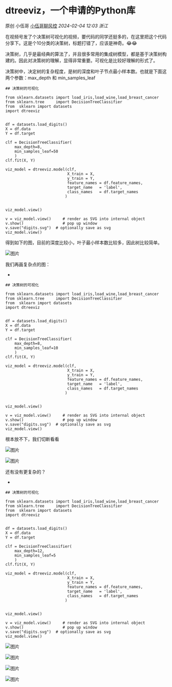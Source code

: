 # dtreeviz，一个申请的Python库

原创 小伍哥 [小伍哥聊风控](javascript:void(0);) *2024-02-04 12:03* *浙江*

在视频号发了个决策树可视化的视频，要代码的同学还挺多的，在这里把这个代码分享下。这是个10分类的决策树，标题打错了，应该是神奇。😂😂



决策树，几乎是最经典的算法了，并且很多常用的集成树模型，都是基于决策树构建的。因此对决策树的理解，显得非常重要。可视化是比较好理解的形式了。

决策树中，决定树的复杂程度，是树的深度和叶子节点最小样本数。也就是下面这两个参数：max_depth 和 min_samples_leaf

```
## 决策树的可视化

from sklearn.datasets import load_iris,load_wine,load_breast_cancer
from sklearn.tree     import DecisionTreeClassifier
from  sklearn import datasets
import dtreeviz


df = datasets.load_digits()
X = df.data
Y = df.target

clf = DecisionTreeClassifier(
    max_depth=8,
    min_samples_leaf=50
    )
clf.fit(X, Y)

viz_model = dtreeviz.model(clf,
                           X_train = X, 
                           y_train = Y,
                           feature_names = df.feature_names,
                           target_name   = 'label',
                           class_names   = df.target_names
                          )


viz_model.view()

v = viz_model.view()     # render as SVG into internal object 
v.show()                 # pop up window
v.save("digits.svg")  # optionally save as svg
viz_model.view()
```

得到如下的图，目前的深度比较小，叶子最小样本数比较多，因此树比较简单。

![图片](https://mmbiz.qpic.cn/mmbiz_svg/N4HWkmwbSVS5picN193pwQGwPJ8MoChjYcfLMrPNwghDeJEw2Mq3gXp2MEssZMrlZgvqNNNIhu3HLSBu5UbeV8O1aLr0exMKs/640?wx_fmt=svg&from=appmsg&tp=webp&wxfrom=5&wx_lazy=1&wx_co=1)

我们再画复杂点的图：

- 

```
## 决策树的可视化

from sklearn.datasets import load_iris,load_wine,load_breast_cancer
from sklearn.tree     import DecisionTreeClassifier
from  sklearn import datasets
import dtreeviz


df = datasets.load_digits()
X = df.data
Y = df.target

clf = DecisionTreeClassifier(
    max_depth=8,
    min_samples_leaf=10
    )
clf.fit(X, Y)

viz_model = dtreeviz.model(clf,
                           X_train = X, 
                           y_train = Y,
                           feature_names = df.feature_names,
                           target_name   = 'label',
                           class_names   = df.target_names
                          )


viz_model.view()

v = viz_model.view()     # render as SVG into internal object 
v.show()                 # pop up window
v.save("digits.svg")  # optionally save as svg
viz_model.view()
```

根本放不下，我们切断看看

![图片](https://mmbiz.qpic.cn/sz_mmbiz_png/EBka0dZichyze6ibAWTeI3T8hdEZiaibXJz1aWGTMy3iaCD0kOM2avKgkSLB3x3iaGU5ArvKHYgl0Q6Ev0tosck7HGhw/640?wx_fmt=png&from=appmsg&tp=webp&wxfrom=5&wx_lazy=1&wx_co=1)

![图片](https://mmbiz.qpic.cn/sz_mmbiz_png/EBka0dZichyze6ibAWTeI3T8hdEZiaibXJz17lufHZziaWCFbNRwdbnTkMzYbxXjj4eIIhPlOVdBo8NVamfRSEEeaXg/640?wx_fmt=png&from=appmsg&tp=webp&wxfrom=5&wx_lazy=1&wx_co=1)

还有没有更复杂的？

- 

```
## 决策树的可视化

from sklearn.datasets import load_iris,load_wine,load_breast_cancer
from sklearn.tree     import DecisionTreeClassifier
from  sklearn import datasets
import dtreeviz


df = datasets.load_digits()
X = df.data
Y = df.target

clf = DecisionTreeClassifier(
    max_depth=12,
    min_samples_leaf=5
    )
clf.fit(X, Y)

viz_model = dtreeviz.model(clf,
                           X_train = X, 
                           y_train = Y,
                           feature_names = df.feature_names,
                           target_name   = 'label',
                           class_names   = df.target_names
                          )


viz_model.view()

v = viz_model.view()     # render as SVG into internal object 
v.show()                 # pop up window
v.save("digits.svg")  # optionally save as svg
viz_model.view()
```



![图片](https://mmbiz.qpic.cn/sz_mmbiz_png/EBka0dZichyze6ibAWTeI3T8hdEZiaibXJz1sNcSaJpMxSf6Waqu3OxdKpbeXb4cqVqVFZ9Lw8taLBqe1xJSN4o4bQ/640?wx_fmt=png&from=appmsg&tp=webp&wxfrom=5&wx_lazy=1&wx_co=1)

![图片](https://mmbiz.qpic.cn/sz_mmbiz_png/EBka0dZichyze6ibAWTeI3T8hdEZiaibXJz1q7CVZ6EXA6h03BrHQx1OZM70FHFibgByBOlKbukicqLe4beWtoeqHDKA/640?wx_fmt=png&from=appmsg&tp=webp&wxfrom=5&wx_lazy=1&wx_co=1)

![图片](https://mmbiz.qpic.cn/sz_mmbiz_png/EBka0dZichyze6ibAWTeI3T8hdEZiaibXJz11HE1Gax5dFJgD8KWrQFYZ1qJBMZ1PW7W51uWRibFibjgcNG1365Ht8hA/640?wx_fmt=png&from=appmsg&tp=webp&wxfrom=5&wx_lazy=1&wx_co=1)

![图片](https://mmbiz.qpic.cn/sz_mmbiz_png/EBka0dZichyze6ibAWTeI3T8hdEZiaibXJz1ZMrsFwkrice2COia3RXdeH8U2fdRY7RPb3tFDza4jvhJy6pIXByw9csg/640?wx_fmt=png&from=appmsg&tp=webp&wxfrom=5&wx_lazy=1&wx_co=1)